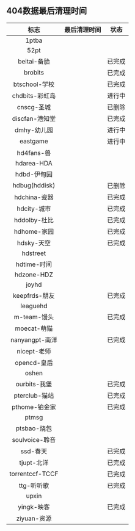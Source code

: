 ## 404数据最后清理时间
|标志 | 最后清理时间 | 状态 |
| :-: | :-: | ---- |
| 1ptba |  |  |
|52pt |  |  |
|beitai-备胎 |  | 已完成 |
|brobits |  | 已完成 |
|btschool-学校 |  | 已完成 |
|chdbits-彩虹岛 |  | 进行中 |
|cnscg-圣城 |  | 已删除 |
|discfan-港知堂 |  | 已完成 |
|dmhy-幼儿园 |  | 进行中 |
|eastgame |  | 进行中 |
|hd4fans-兽 |  |  |
|hdarea-HDA |  |  |
|hdbd-伊甸园 |  |  |
|hdbug(hddisk) |  | 已删除 |
|hdchina-瓷器 |  | 已完成 |
|hdcity-城市 |  | 已完成 |
|hddolby-杜比 |  | 已完成 |
|hdhome-家园 |  | 已完成 |
|hdsky-天空 |  | 已完成 |
|hdstreet |  |  |
|hdtime-时间 |  |  |
|hdzone-HDZ |  |  |
|joyhd |  |  |
| keepfrds-朋友 |  | 已完成 |
|leaguehd |  |  |
| m-team-馒头 |  | 已完成 |
|moecat-萌猫 |  |  |
|nanyangpt-南洋 |  | 已完成 |
|nicept-老师 |  |  |
|opencd-皇后 |  |  |
|oshen |  |  |
|ourbits-我堡 |  | 已完成 |
|pterclub-猫站 |  | 已完成 |
|pthome-铂金家 |  | 已完成 |
|ptmsg |  |  |
|ptsbao-烧包 |  |  |
|soulvoice-聆音 |  |  |
|ssd-春天 |  | 已完成 |
|tjupt-北洋 |  | 已完成 |
|torrentccf-TCCF |  | 已完成 |
| ttg-听听歌 |  | 已完成 |
| upxin |  |  |
| yingk-映客 |  | 已完成 |
| ziyuan-资源 |  |  |

